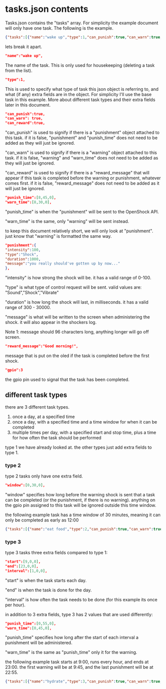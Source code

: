 # **tasks.json contents**


Tasks.json contains the "tasks" array. For simplicity the example document will only have one task. The following is the example.


```Json
{"tasks":[{"name":"wake up","type":1,"can_punish":true,"can_warn":true,"can_reward":true,"punish_time":[8,45,0],"warn_time":[8,30,0],"punishment":{"intensity":100,"type":"Shock","duration":1000,"message":"You really should have gotten up by now..."},"warning":{"intensity":100,"type":"Vibrate","duration":1000,"message":"Its time to wake up"},"reward_message":"Good morning!","gpio":3}]}
```
lets break it apart.

```Json
"name":"wake up",
```

The name of the task. This is only used for housekeeping (deleting a task from the list).


```Json
"type":1,
```

This is used to specify what type of task this json object is referring to, and what (if any) extra fields are in the object. For simplicity I'll use the base task in this example. More about different task types and their extra fields later in this document.


```Json
"can_punish":true,
"can_warn": true,
"can_reward":true,
```

"can_punish" is used to signify if there is a "punishment" object attached to this task. if it is false, "punishment" and "punish_time" does not need to be added as they will just be ignored.

"can_warn" is used to signify if there is a "warning" object attached to this task. if it is false, "warning" and "warn_time" does not need to be added as they will just be ignored. 

"can_reward" is used to signify if there is a "reward_message" that will appear if this task is completed before the warning or punishment, whatever comes first. if it is false, "reward_message" does not  need to be added as it will just be ignored.

```Json
"punish_time":[8,45,0],
"warn_time":[8,30,0],
```
"punish_time" is when the "punishment" will be sent to the OpenShock API.

"warn_time" is the same, only "warning" will be sent instead.

to keep this document relatively short, we will only look at "punishment". just know that "warning" is formatted the same way.

```Json
"punishment":{
"intensity":100,
"type":"Shock",
"duration":1000,
"message":"you really should've gotten up by now..."
},
```
"intensity" is how strong the shock will be. it has a valid range of 0-100.

"type" is what type of control request will be sent. valid values are: "Sound","Shock","Vibrate"

"duration" is how long the shock will last, in milliseconds. it has a valid range of 300 - 30000.

"message" is what will be written to the screen when administering the shock. it will also appear in the shockers log.

Note 1: message should 96 characters long, anything longer will go off screen.

```Json
"reward_message":"Good morning!",
```
message that is put on the oled if the task is completed before the first shock.

```Json
"gpio":3
```
the gpio pin used to signal that the task has been completed.


## different task types

there are 3 different task types.


1. once a day, at a specified time
2. once a day, with a specified time and a time window for when it can be completed
3. multiple times per day, with a specified start and stop time, plus a time for how often the task should be performed

type 1 we have already looked at. the other types just add extra fields to type 1.

### type 2

type 2 tasks only have one extra field.
```Json
"window":[0,30,0],
```

"window" specifies how long before the warning shock is sent that a task can be completed (or the punishment, if there is no warning). anything on the gpio pin assigned to this task will be ignored outside this time window.

the following example task has a time window of 30 minutes, meaning it can only be completed as early as 12:00
```Json
{"tasks":[{"name":"eat food","type":2,"can_punish":true,"can_warn":true,"can_reward":true,"punish_time":[12,45,0],"warn_time":[12,30,0],"window":[0,30,0],"punishment":{"intensity":40,"type":"Shock","duration":1000,"message":"Eat something. Its good for you."},"warning":{"intensity":50,"type":"Vibrate","duration":1000,"message":"its lunch time, you should have something to eat!"},"reward_message":"Good job","gpio":4}]}
```

### type 3

type 3 tasks three extra fields compared to type 1:
```Json
"start":[9,0,0],
"end":[23,0,0],
"interval":[1,0,0],
```
"start" is when the task starts each day.

"end" is when the task is done for the day.

"interval" is how often the task needs to be done (for this example its once per hour).

in addition to 3 extra fields, type 3 has 2 values that are used differently:

```Json
"punish_time":[0,55,0],
"warn_time":[0,45,0],
```

"punish_time" specifies how long after the start of each interval a punishment will be administered.

"warn_time" is the same as "punish_time" only it for the warning.

the following example task starts at 9:00, runs every hour, and ends at 23:00. the first warning will be at 9:45, and the last punishment will be at 22:55.

```Json
{"tasks":[{"name":"hydrate","type":3,"can_punish":true,"can_warn":true,"can_reward":true,"start":[9,0,0],"end":[23,0,0],"interval":[1,0,0],"punish_time":[0,55,0],"warn_time":[0,45,0],"punishment":{"intensity":40,"type":"Shock","duration":1000,"message":"Drink some water. Its good for you."},"warning":{"intensity":50,"type":"Vibrate","duration":1000,"message":"Its time to drink some water."},"reward_message":"Good job","gpio":5}]}
```



